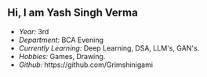 ## Hi, I am Yash Singh Verma 

<ul>
     <li>
       <i>Year: </i> 3rd
     </li>
     <li>
       <i>Department: </i>BCA Evening
     </li>
     <li>
       <i>Currently Learning: </i> Deep Learning, DSA, LLM's, GAN's.
     </li>
     <li>
       <i>Hobbies: </i> Games, Drawing.
     </li>
     <li>
         <i>Github: </i> https://github.com/Grimshinigami
     </li>
</ul>